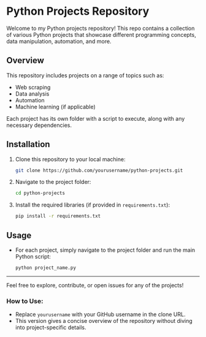 # Python Projects Repository

Welcome to my Python projects repository! This repo contains a collection of various Python projects that showcase different programming concepts, data manipulation, automation, and more.

## Overview

This repository includes projects on a range of topics such as:
- Web scraping
- Data analysis
- Automation
- Machine learning (if applicable)

Each project has its own folder with a script to execute, along with any necessary dependencies.

## Installation

1. Clone this repository to your local machine:
   ```bash
   git clone https://github.com/yourusername/python-projects.git
   ```

2. Navigate to the project folder:
   ```bash
   cd python-projects
   ```

3. Install the required libraries (if provided in `requirements.txt`):
   ```bash
   pip install -r requirements.txt
   ```

## Usage

- For each project, simply navigate to the project folder and run the main Python script:
   ```bash
   python project_name.py
   ```

---

Feel free to explore, contribute, or open issues for any of the projects!


### How to Use:
- Replace `yourusername` with your GitHub username in the clone URL.
- This version gives a concise overview of the repository without diving into project-specific details.
